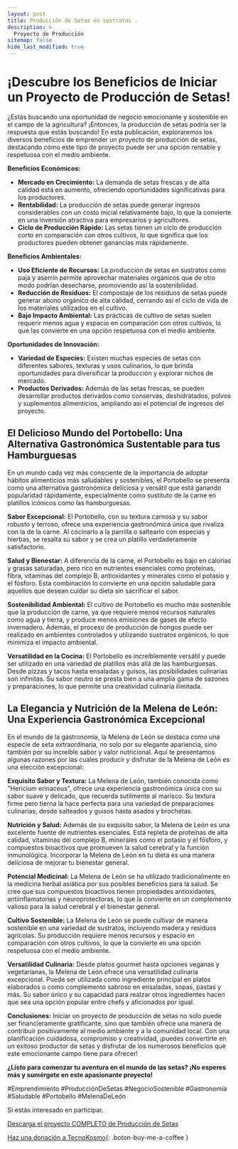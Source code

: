 ```yaml
---
layout: post
title: Producción de Setas en sustratos .
description: >
  Proyecto de Producción
sitemap: false
hide_last_modified: true
---
```


# ¡Descubre los Beneficios de Iniciar un Proyecto de Producción de Setas!

¿Estás buscando una oportunidad de negocio emocionante y sostenible en el campo de la agricultura? ¡Entonces, la producción de setas podría ser la respuesta que estás buscando! En esta publicación, exploraremos los diversos beneficios de emprender un proyecto de producción de setas, destacando cómo este tipo de proyecto puede ser una opción rentable y respetuosa con el medio ambiente.

**Beneficios Económicos:**
- **Mercado en Crecimiento:** La demanda de setas frescas y de alta calidad está en aumento, ofreciendo oportunidades significativas para los productores.
- **Rentabilidad:** La producción de setas puede generar ingresos considerables con un costo inicial relativamente bajo, lo que la convierte en una inversión atractiva para empresarios y agricultores.
- **Ciclo de Producción Rápido:** Las setas tienen un ciclo de producción corto en comparación con otros cultivos, lo que significa que los productores pueden obtener ganancias más rápidamente.

**Beneficios Ambientales:**
- **Uso Eficiente de Recursos:** La producción de setas en sustratos como paja y aserrín permite aprovechar materiales orgánicos que de otro modo podrían desecharse, promoviendo así la sostenibilidad.
- **Reducción de Residuos:** El compostaje de los residuos de setas puede generar abono orgánico de alta calidad, cerrando así el ciclo de vida de los materiales utilizados en el cultivo.
- **Bajo Impacto Ambiental:** Las prácticas de cultivo de setas suelen requerir menos agua y espacio en comparación con otros cultivos, lo que las convierte en una opción respetuosa con el medio ambiente.

**Oportunidades de Innovación:**
- **Variedad de Especies:** Existen muchas especies de setas con diferentes sabores, texturas y usos culinarios, lo que brinda oportunidades para diversificar la producción y explorar nichos de mercado.
- **Productos Derivados:** Además de las setas frescas, se pueden desarrollar productos derivados como conservas, deshidratados, polvos y suplementos alimenticios, ampliando así el potencial de ingresos del proyecto.

## El Delicioso Mundo del Portobello: Una Alternativa Gastronómica Sustentable para tus Hamburguesas ##

En un mundo cada vez más consciente de la importancia de adoptar hábitos alimenticios más saludables y sostenibles, el Portobello se presenta como una alternativa gastronómica deliciosa y versátil que está ganando popularidad rápidamente, especialmente como sustituto de la carne en platillos icónicos como las hamburguesas.

**Sabor Excepcional:**
El Portobello, con su textura carnosa y su sabor robusto y terroso, ofrece una experiencia gastronómica única que rivaliza con la de la carne. Al cocinarlo a la parrilla o saltearlo con especias y hierbas, se resalta su sabor y se crea un platillo verdaderamente satisfactorio.

**Salud y Bienestar:**
A diferencia de la carne, el Portobello es bajo en calorías y grasas saturadas, pero rico en nutrientes esenciales como proteínas, fibra, vitaminas del complejo B, antioxidantes y minerales como el potasio y el fósforo. Esta combinación lo convierte en una opción saludable para aquellos que desean cuidar su dieta sin sacrificar el sabor.

**Sostenibilidad Ambiental:**
El cultivo de Portobello es mucho más sostenible que la producción de carne, ya que requiere menos recursos naturales como agua y tierra, y produce menos emisiones de gases de efecto invernadero. Además, el proceso de producción de hongos puede ser realizado en ambientes controlados y utilizando sustratos orgánicos, lo que minimiza el impacto ambiental.

**Versatilidad en la Cocina:**
El Portobello es increíblemente versátil y puede ser utilizado en una variedad de platillos más allá de las hamburguesas. Desde pizzas y tacos hasta ensaladas y guisos, las posibilidades culinarias son infinitas. Su sabor neutro se presta bien a una amplia gama de sazones y preparaciones, lo que permite una creatividad culinaria ilimitada.

## La Elegancia y Nutrición de la Melena de León: Una Experiencia Gastronómica Excepcional ##

En el mundo de la gastronomía, la Melena de León se destaca como una especie de seta extraordinaria, no solo por su elegante apariencia, sino también por su increíble sabor y valor nutricional. Aquí te presentamos algunas razones por las cuales producir y disfrutar de la Melena de León es una elección excepcional:

**Exquisito Sabor y Textura:**
La Melena de León, también conocida como "Hericium erinaceus", ofrece una experiencia gastronómica única con su sabor suave y delicado, que recuerda sutilmente al marisco. Su textura firme pero tierna la hace perfecta para una variedad de preparaciones culinarias, desde salteados y guisos hasta asados y brochetas.

**Nutrición y Salud:**
Además de su exquisito sabor, la Melena de León es una excelente fuente de nutrientes esenciales. Está repleta de proteínas de alta calidad, vitaminas del complejo B, minerales como el potasio y el fósforo, y compuestos bioactivos que promueven la salud cerebral y la función inmunológica. Incorporar la Melena de León en tu dieta es una manera deliciosa de mejorar tu bienestar general.

**Potencial Medicinal:**
La Melena de León se ha utilizado tradicionalmente en la medicina herbal asiática por sus posibles beneficios para la salud. Se cree que sus compuestos bioactivos tienen propiedades antioxidantes, antiinflamatorias y neuroprotectoras, lo que la convierte en un complemento valioso para la salud cerebral y el bienestar general.

**Cultivo Sostenible:**
La Melena de León se puede cultivar de manera sostenible en una variedad de sustratos, incluyendo madera y residuos agrícolas. Su producción requiere menos recursos y espacio en comparación con otros cultivos, lo que la convierte en una opción respetuosa con el medio ambiente.

**Versatilidad Culinaria:**
Desde platos gourmet hasta opciones veganas y vegetarianas, la Melena de León ofrece una versatilidad culinaria excepcional. Puede ser utilizada como ingrediente principal en platos elaborados o como complemento sabroso en ensaladas, sopas, pastas y más. Su sabor único y su capacidad para realzar otros ingredientes hacen que sea una opción popular entre chefs y aficionados por igual.

**Conclusiones:**
Iniciar un proyecto de producción de setas no solo puede ser financieramente gratificante, sino que también ofrece una manera de contribuir positivamente al medio ambiente y a la comunidad local. Con una planificación cuidadosa, compromiso y creatividad, ¡puedes convertirte en un exitoso productor de setas y disfrutar de los numerosos beneficios que este emocionante campo tiene para ofrecer!

**¿Listo para comenzar tu aventura en el mundo de las setas? ¡No esperes más y sumérgete en este apasionante proyecto!**

#Emprendimiento #ProducciónDeSetas #NegocioSostenible #Gastronomía #Saludable #Portobello #MelenaDeLeón


Si estás interesado en participar.


[Descarga el proyecto COMPLETO de Producción de Setas](https://www.dropbox.com/scl/fo/l8of74seqrwsfv1318v70/h?rlkey=022h6ua18jnzhuq7eblg8ca7b&dl=0)

[Haz una donación a TecnoKosmo](https://www.buymeacoffee.com/nain.taleb){: .boton-buy-me-a-coffee }

<object data="../produccionSetasSustrato.pdf" width="100%" height="600" type='application/pdf'></object>

